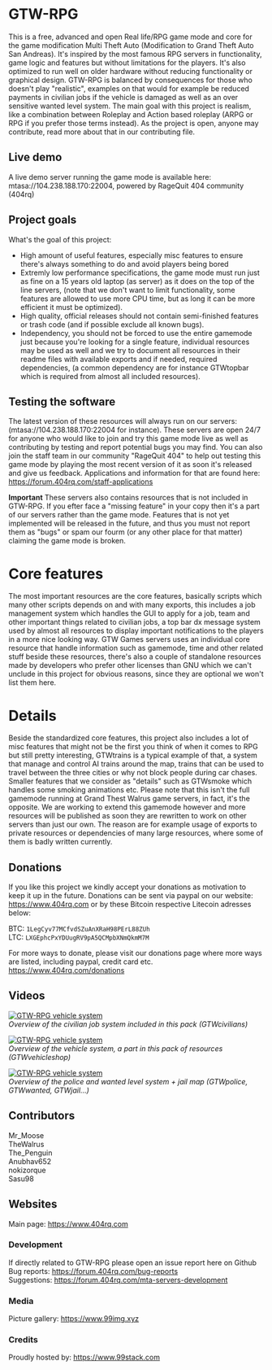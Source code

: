 # GTW-RPG
This is a free, advanced and open Real life/RPG game mode and core for the game modification Multi Theft Auto (Modification to Grand Theft Auto San Andreas). It's inspired by the most famous RPG servers in functionality, game logic and features but without limitations for the players. It's also optimized to run well on older hardware without reducing functionality or graphical design. 
GTW-RPG is balanced by consequences for those who doesn't play "realistic", examples on that would for example be reduced payments in civilian jobs if the vehicle is damaged as well as an over sensitive wanted level system. The main goal with this project is realism, like a combination between Roleplay and Action based roleplay (ARPG or RPG if you prefer those terms instead). As the project is open, anyone may contribute, read more about that in our contributing file. 

## Live demo
A live demo server running the game mode is available here: mtasa://104.238.188.170:22004, powered by RageQuit 404 community (404rq)

## Project goals
What's the goal of this project:
* High amount of useful features, especially misc features to ensure there's always something to do and avoid players being bored
* Extremly low performance specifications, the game mode must run just as fine on a 15 years old laptop (as server) as it does on the top of the line servers, (note that we don't want to limit functionality, some features are allowed to use more CPU time, but as long it can be more efficient it must be optimized).
* High quality, official releases should not contain semi-finished features or trash code (and if possible exclude all known bugs).
* Independency, you should not be forced to use the entire gamemode just because you're looking for a single feature, individual resources may be used as well and we try to document all resources in their readme files with available exports and if needed, required dependencies, (a common dependency are for instance GTWtopbar which is required from almost all included resources).

## Testing the software
The latest version of these resources will always run on our servers: (mtasa://104.238.188.170:22004 for instance). These servers are open 24/7 for anyone who would like to join and try this game mode live as well as contributing by testing and report potential bugs you may find. You can also join the staff team in our community "RageQuit 404" to help out testing this game mode by playing the most recent version of it as soon it's released and give us feedback. Applications and information for that are found here:<br>
https://forum.404rq.com/staff-applications

**Important** These servers also contains resources that is not included in GTW-RPG. If you efter face a "missing feature" in your copy then it's a part of our servers rather than the game mode. Features that is not yet implemented will be released in the future, and thus you must not report them as "bugs" or spam our fourm (or any other place for that matter) claiming the game mode is broken.

# Core features
The most important resources are the core features, basically scripts which many other scripts depends on and with many exports, this includes a job management system which handles the GUI to apply for a job, team and other important things related to civilian jobs, a top bar dx message system used by almost all resources to display important notifications to the players in a more nice looking way. GTW Games servers uses an individual core resource that handle information such as gamemode, time and other related stuff beside these resources, there's also a couple of standalone resources made by developers who prefer other licenses than GNU which we can't unclude in this project for obvious reasons, since they are optional we won't list them here.

# Details
Beside the standardized core features, this project also includes a lot of misc features that might not be the first you think of when it comes to RPG but still pretty interesting, GTWtrains is a typical example of that, a system that manage and control AI trains around the map, trains that can be used to travel between the three cities or why not block people during car chases. Smaller features that we consider as "details" such as GTWsmoke which handles some smoking animations etc. Please note that this isn't the full gamemode running at Grand Thest Walrus game servers, in fact, it's the opposite. We are working to extend this gamemode however and more resources will be published as soon they are rewritten to work on other servers than just our own. The reason are for example usage of exports to private resources or dependencies of many large resources, where some of them is badly written currently.

## Donations
If you like this project we kindly accept your donations as motivation to keep it up in the future. Donations can be sent via paypal on our website: https://www.404rq.com or by these Bitcoin respective Litecoin adresses below:

BTC: `1LegCyv77MCfvdSZuAnXRaH98PErL88ZUh`<br>
LTC: `LXGEphcPxYDUugRV9pA5QCMpbXNmQkmM7M`

For more ways to donate, please visit our donations page where more ways are listed, including paypal, credit card etc.
https://www.404rq.com/donations

## Videos
[![GTW-RPG vehicle system](http://img.youtube.com/vi/IKAHKrxKUbk/0.jpg)](http://www.youtube.com/watch?v=IKAHKrxKUbk)<br>
_Overview of the civilian job system included in this pack (GTWcivilians)_

[![GTW-RPG vehicle system](http://img.youtube.com/vi/x89n19ufIrk/0.jpg)](http://www.youtube.com/watch?v=x89n19ufIrk)<br>
_Overview of the vehicle system, a part in this pack of resources (GTWvehicleshop)_

[![GTW-RPG vehicle system](http://img.youtube.com/vi/H_HLtxBT9VA/0.jpg)](http://www.youtube.com/watch?v=H_HLtxBT9VA)<br>
_Overview of the police and wanted level system + jail map (GTWpolice, GTWwanted, GTWjail...)_

## Contributors
Mr_Moose<br>
TheWalrus<br>
The_Penguin<br>
Anubhav652<br>
nokizorque<br>
Sasu98

## Websites
Main page: https://www.404rq.com<br>
### Development
If directly related to GTW-RPG please open an issue report here on Github<br>
Bug reports: https://forum.404rq.com/bug-reports<br>
Suggestions: https://forum.404rq.com/mta-servers-development
### Media
Picture gallery: https://www.99img.xyz
### Credits
Proudly hosted by: https://www.99stack.com
